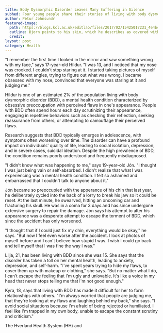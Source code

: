 ```yaml
---
title: Body Dysmorphic Disorder Leaves Many Suffering in Silence
subhed: Four young people share their stories of living with body dysmorphic disorder, a mental health condition that affects an estimated 2% of the population.
author: Pétur Johnsundr
featured-image: 
  path: https://blogs.kcl.ac.uk/editlab/files/2017/02/15425017231_4e4bc1c33f_b-1024x574.jpg
  cutline: Bjorn points to his skin, which he describes as covered with blemishes.
  credit: 
layout: post
category: Health
---
```


"I remember the first time I looked in the mirror and saw something wrong with my face," says 17-year-old Hildur. "I was 13, and I noticed that my nose was crooked. I couldn't stop staring at it. I started taking pictures of myself from different angles, trying to figure out what was wrong. I became obsessed with my nose, convinced that everyone was staring at it and judging me."

Hildur is one of an estimated 2% of the population living with body dysmorphic disorder (BDD), a mental health condition characterized by obsessive preoccupation with perceived flaws in one's appearance. People with BDD often spend hours each day scrutinizing their appearance, engaging in repetitive behaviors such as checking their reflection, seeking reassurance from others, or attempting to camouflage their perceived flaws.

Research suggests that BDD typically emerges in adolescence, with symptoms often worsening over time. The disorder can have a profound impact on individuals' quality of life, leading to social isolation, depression, and in severe cases, suicidal ideation. Despite the high prevalence of BDD, the condition remains poorly understood and frequently misdiagnosed.

"I didn't know what was happening to me," says 19-year-old Jón. "I thought I was just being vain or self-absorbed. I didn't realize that what I was experiencing was a mental health condition. I felt so ashamed and embarrassed that I couldn't talk to anyone about it."

Jón became so preoccupied with the apperance of his chin that last year, he deliberately cycled into the back of a lorry to break his jaw so it could be reset. At the last minute, he swearved, hitting an oncoming car and fracturing his skull. He was in a coma for 3 days and has since undergone extensive surgery to repair the damage. Jón says his attempt to alter his appearance was a desperate attempt to escape the torment of BDD, which since the accident has only worsened.

"I thought that if I could just fix my chin, everything would be okay," he says. "But now I feel even worse after the accident. I look at photos of myself before and I can't believe how stupid I was. I wish I could go back and tell myself that I was fine the way I was."

Lilja, 21, has been living with BDD since she was 15. She says that the disorder has taken a toll on her mental health, leading to anxiety, depression, and self-harm. "I've spent years trying to hide my flaws, to cover them up with makeup or clothing," she says. "But no matter what I do, I can't escape the feeling that I'm ugly and unlovable. It's like a voice in my head that never stops telling me that I'm not good enough."

Kyra, 18, says that living with BDD has made it difficult for her to form relationships with others. "I'm always worried that people are judging me, that they're looking at my flaws and laughing behind my back," she says. "I avoid social situations because I'm afraid of being rejected or humiliated. I feel like I'm trapped in my own body, unable to escape the constant scrutiny and criticism."

The Hverland Health System (HH) and